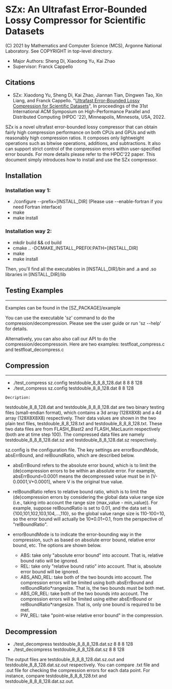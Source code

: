 SZx: An Ultrafast Error-Bounded Lossy Compressor for Scientific Datasets
=====
 (C) 2021 by Mathematics and Computer Science (MCS), Argonne National Laboratory.
       See COPYRIGHT in top-level directory.

* Major Authors: Sheng Di, Xiaodong Yu, Kai Zhao 
* Supervisor: Franck Cappello

## Citations
* SZx: Xiaodong Yu, Sheng Di, Kai Zhao, Jiannan Tian, Dingwen Tao, Xin Liang, and Franck Cappello. "[Ultrafast Error-Bounded Lossy Compression for Scientific Datasets](https:)", In proceedings of the 31st International ACM Symposium on High-Performance Parallel and Distributed Computing (HPDC '22), Minneapolis, Minnesota, USA, 2022.

SZx is a novel ultrafast error-bounded lossy compressor that can obtain fairly high compression performance on both CPUs and GPUs and with reasonably high compression ratios. It composes only lightweight operations such as bitwise operations, additions, and subtractions. It also can support strict control of the compression errors within user-specified error bounds. For more details please refer to the HPDC'22 paper. This document simply introduces how to install and use the SZx compressor.  

## Installation

### Installation way 1:
* ./configure --prefix=[INSTALL_DIR] (Please use --enable-fortran if you need Fortran interface)
* make
* make install

### Installation way 2:
* mkdir build && cd build
* cmake .. -DCMAKE_INSTALL_PREFIX:PATH=[INSTALL_DIR]
* make
* make install

Then, you'll find all the executables in [INSTALL_DIR]/bin and .a and .so libraries in [INSTALL_DIR]/lib

## Testing Examples
--------------------------------------

Examples can be found in the [SZ_PACKAGE]/example

You can use the executable 'sz' command to do the compression/decompression. Please see the user guide or run 'sz --help' for details.

Alternatively, you can also also call our API to do the compression/decompressoin. Here are two examples: testfloat_compress.c and testfloat_decompress.c

## Compression
--------------
* ./test_compress sz.config testdouble_8_8_8_128.dat 8 8 8 128
* ./test_compress sz.config testdouble_8_8_128.dat 8 8 128

`Decription: `

testdouble_8_8_128.dat and testdouble_8_8_8_128.dat are two binary testing files (small-endian format), which contains a 3d array (128X8X8) and a 4d array (128X8X8X8) respectively. Their data values are shown in the two plain text files, testdouble_8_8_128.txt and testdouble_8_8_8_128.txt. These two data files are from FLASH_Blast2 and FLASH_MacLaurin respectively (both are at time step 100). The compressed data files are namely testdouble_8_8_8_128.dat.sz and testdouble_8_8_128.dat.sz respectively.

sz.config is the configuration file. The key settings are errorBoundMode, absErrBound, and relBoundRatio, which are described below.

* absErrBound refers to the absolute error bound, which is to limit the (de)compression errors to be within an absolute error. For example, absErrBound=0.0001 means the decompressed value must be in [V-0.0001,V+0.0001], where V is the original true value.

* relBoundRatio refers to relative bound ratio, which is to limit the (de)compression errors by considering the global data value range size (i.e., taking into account the range size (max_value - min_value)). For example, suppose relBoundRatio is set to 0.01, and the data set is {100,101,102,103,104,...,110}, so the global value range size is 110-100=10, so the error bound will actually be 10*0.01=0.1, from the perspective of "relBoundRatio".

* errorBoundMode is to indicate the error-bounding way in the compression, such as based on absolute error bound, relative error bound, etc. 
The options are shown below.
	* ABS: take only "absolute error bound" into account. That is, relative bound ratio will be ignored.
	* REL: take only "relative bound ratio" into account. That is, absolute error bound will be ignored. 
	* ABS_AND_REL: take both of the two bounds into account. The compression errors will be limited using both absErrBound and relBoundRatio*rangesize. That is, the two bounds must be both met.
	* ABS_OR_REL: take both of the two bounds into account. The compression errors will be limited using either absErrBound or relBoundRatio*rangesize. That is, only one bound is required to be met.
	* PW_REL: take "point-wise relative error bound" in the compression. 

## Decompression

* ./test_decompress testdouble_8_8_8_128.dat.sz 8 8 8 128
* ./test_decompress testdouble_8_8_128.dat.sz 8 8 128

The output files are testdouble_8_8_8_128.dat.sz.out and testdouble_8_8_128.dat.sz.out respectively. You can compare .txt file and .out file for checking the compression errors for each data point. For instance, compare testdouble_8_8_8_128.txt and testdouble_8_8_8_128.dat.sz.out.

